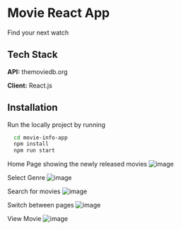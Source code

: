 
# Movie React App

Find your next watch


## Tech Stack

**API:** themoviedb.org

**Client:** React.js

## Installation

Run the locally project by running

```bash
  cd movie-info-app
  npm install
  npm run start
```

Home Page showing the newly released movies
![image](https://user-images.githubusercontent.com/50148498/168981542-60fe16a0-97e3-4aeb-91dd-41bbfc4827b7.png)

Select Genre
![image](https://user-images.githubusercontent.com/50148498/168981701-f0c72665-fd84-456b-bb4e-e085e886ff81.png)

Search for movies
![image](https://user-images.githubusercontent.com/50148498/168982022-b0188798-13eb-439b-a610-f9d9225d01e5.png)

Switch between pages
![image](https://user-images.githubusercontent.com/50148498/168982232-56fb4189-9cee-46fe-8456-b7024e655630.png)

View Movie
![image](https://user-images.githubusercontent.com/50148498/168982372-8db2aa42-8fb6-4ea4-a954-c88ada268ae4.png)
